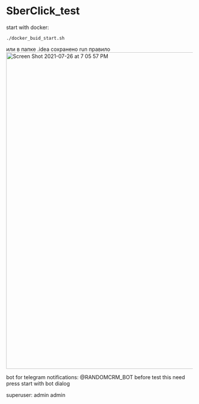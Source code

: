# SberClick_test
start with docker:
```shell
./docker_buid_start.sh
```
или в папке .idea сохранено run правило<img width="855" alt="Screen Shot 2021-07-26 at 7 05 57 PM" src="https://user-images.githubusercontent.com/69805852/127026261-43ff4746-382a-4a48-a209-dc94a490d4bb.png">

bot for telegram notifications: @RANDOMCRM_BOT
before test this need press start with bot dialog

superuser:
    admin
    admin
